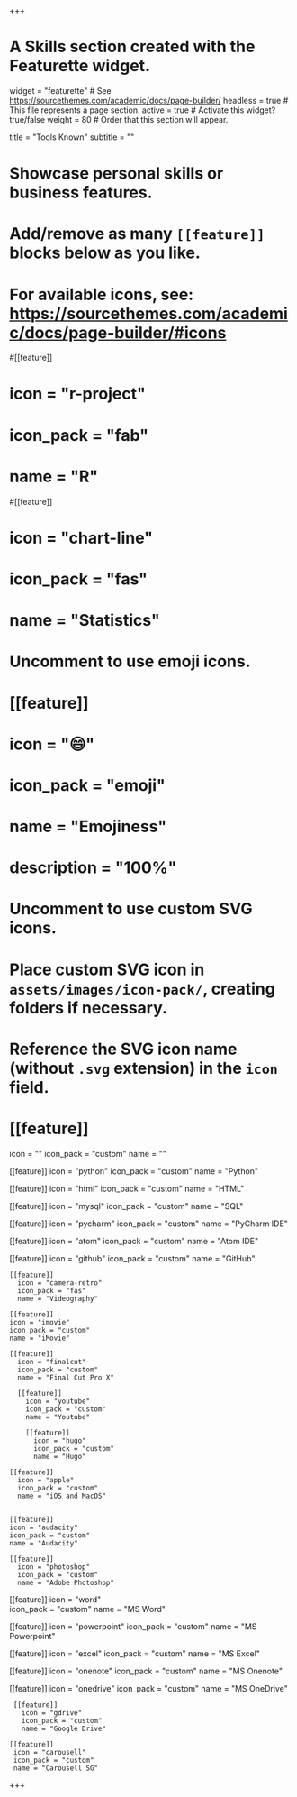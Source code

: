 +++
# A Skills section created with the Featurette widget.
widget = "featurette"  # See https://sourcethemes.com/academic/docs/page-builder/
headless = true  # This file represents a page section.
active = true  # Activate this widget? true/false
weight = 80  # Order that this section will appear.

title = "Tools Known"
subtitle = ""

# Showcase personal skills or business features.
#
# Add/remove as many `[[feature]]` blocks below as you like.
#
# For available icons, see: https://sourcethemes.com/academic/docs/page-builder/#icons

#[[feature]]
#  icon = "r-project"
#  icon_pack = "fab"
#  name = "R"


#[[feature]]
#  icon = "chart-line"
#  icon_pack = "fas"
#  name = "Statistics"





# Uncomment to use emoji icons.
# [[feature]]
#  icon = ":smile:"
#  icon_pack = "emoji"
#  name = "Emojiness"
#  description = "100%"  

# Uncomment to use custom SVG icons.
# Place custom SVG icon in `assets/images/icon-pack/`, creating folders if necessary.
# Reference the SVG icon name (without `.svg` extension) in the `icon` field.

# [[feature]]
  icon = ""
  icon_pack = "custom"
  name = ""


  [[feature]]
    icon = "python"
    icon_pack = "custom"
    name = "Python"

[[feature]]
  icon = "html"
  icon_pack = "custom"
  name = "HTML"

[[feature]]
    icon = "mysql"
    icon_pack = "custom"
    name = "SQL"

[[feature]]
  icon = "pycharm"
  icon_pack = "custom"
  name = "PyCharm IDE"

  [[feature]]
  icon = "atom"
  icon_pack = "custom"
  name = "Atom IDE"

[[feature]]
    icon = "github"
    icon_pack = "custom"
    name = "GitHub"

    [[feature]]
      icon = "camera-retro"
      icon_pack = "fas"
      name = "Videography"

    [[feature]]
    icon = "imovie"
    icon_pack = "custom"
    name = "iMovie"

    [[feature]]
      icon = "finalcut"
      icon_pack = "custom"
      name = "Final Cut Pro X"

      [[feature]]
        icon = "youtube"
        icon_pack = "custom"
        name = "Youtube"

        [[feature]]
          icon = "hugo"
          icon_pack = "custom"
          name = "Hugo"  

    [[feature]]
      icon = "apple"
      icon_pack = "custom"
      name = "iOS and MacOS"


    [[feature]]
    icon = "audacity"
    icon_pack = "custom"
    name = "Audacity"  

    [[feature]]  
      icon = "photoshop"
      icon_pack = "custom"
      name = "Adobe Photoshop"

 [[feature]]
 icon = "word"  
 icon_pack = "custom"
 name = "MS Word"


 [[feature]]
 icon = "powerpoint"
 icon_pack = "custom"
 name = "MS Powerpoint"


 [[feature]]
 icon = "excel"
 icon_pack = "custom"
 name = "MS Excel"


 [[feature]]
   icon = "onenote"
   icon_pack = "custom"
   name = "MS Onenote"


   [[feature]]
     icon = "onedrive"
     icon_pack = "custom"
     name = "MS OneDrive"


     [[feature]]
       icon = "gdrive"
       icon_pack = "custom"
       name = "Google Drive"

    [[feature]]
     icon = "carousell"
     icon_pack = "custom"
     name = "Carousell SG"








+++
<img src="https://img.icons8.com/officexs/16/000000/ms-excel.png" HIDDEN="true"/>
<EMBED SRC="https://icons8.com/" ALT="a" HIDDEN="true">
